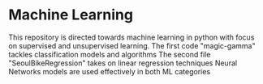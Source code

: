 # Machine Learning
This repository is directed towards machine learning in python with focus on supervised and unsupervised learning.
The first code "magic-gamma" tackles classification models and algorithms
The second file "SeoulBikeRegression" takes on linear regression techniques
Neural Networks models are used effectively in both ML categories

